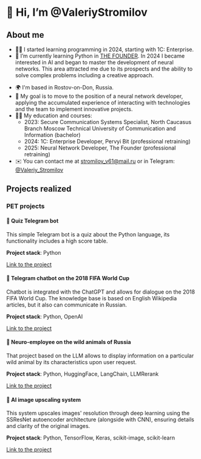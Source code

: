 # 👋 Hi, I’m @ValeriyStromilov

## About me
<!---
- 👀 I’m interested in ... --->
- 👨‍💻 I started learning programming in 2024, starting with 1C: Enterprise.
- 🌱 I’m currently learning Python in [THE FOUNDER](https://academy.the-founder.ru/). In 2024 I became interested in AI and began to master the development of neural networks. This area attracted me due to its prospects and the ability to solve complex problems including a creative approach.
<!--- - 💞️ I’m looking to collaborate on ...
- 📫 How to reach me ...
- 😄 Pronouns: ...
- ⚡ Fun fact: ...--->
- 🌍 I'm based in Rostov-on-Don, Russia.
- 🎯 My goal is to move to the position of a neural network developer, applying the accumulated experience of interacting with technologies and the team to implement innovative projects.
- 🧑‍🎓 My education and courses:
  - 2023: Secure Communication Systems Specialist, North Caucasus Branch Moscow Technical University of Communication and Information (bachelor)
  - 2024: 1C: Enterprise Developer, Pervyi Bit (professional retraining)
  - 2025: Neural Network Developer, The Founder (professional retraining) 
- ✉️  You can contact me at [stromilov\_v61@mail.ru](mailto:stromilov_v61@mail.ru) or in Telegram: [@Valeriy_Stromilov](https://t.me/Valeriy_Stromilov)

## Projects realized

### PET projects
#### 📌 Quiz Telegram bot

This simple Telegram bot is a quiz about the Python language, its functionality includes a high score table.

**Project stack**: Python

[Link to the project](https://github.com/ValeriyStromilov/StromQuizBot)

#### 📌 Telegram chatbot on the 2018 FIFA World Cup

Chatbot is integrated with the ChatGPT and allows for dialogue on the 2018 FIFA World Cup. The knowledge base is based on English Wikipedia articles, but it also can communicate in Russian.

**Project stack**: Python, OpenAI

[Link to the project](https://github.com/ValeriyStromilov/Strom2018WorldCupBot)

#### 📌 Neuro-employee on the wild animals of Russia

That project based on the LLM allows to display information on a particular wild animal by its characteristics upon user request.

**Project stack**: Python, HuggingFace, LangChain, LLMRerank

[Link to the project](https://github.com/ValeriyStromilov/WildAnimalsOfRussia_neuro-employee)

#### 📌 AI image upscaling system

This system upscales images' resolution through deep learning using the SSResNet autoencoder architecture (alongside with CNN), ensuring details and clarity of the original images.

**Project stack**: Python, TensorFlow, Keras, scikit-image, scikit-learn

[Link to the project](https://github.com/ValeriyStromilov/AutoEnc-Img-Upscaler)

<!---
ValeriyStromilov/ValeriyStromilov is a ✨ special ✨ repository because its `README.md` (this file) appears on your GitHub profile.
You can click the Preview link to take a look at your changes.
--->
